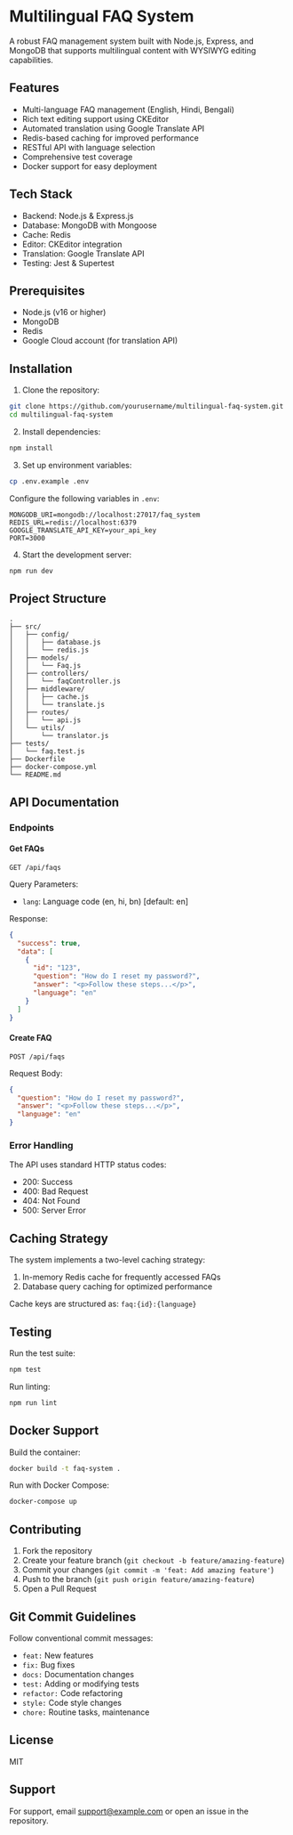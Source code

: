 # Multilingual FAQ System

A robust FAQ management system built with Node.js, Express, and MongoDB that supports multilingual content with WYSIWYG editing capabilities.

## Features

- Multi-language FAQ management (English, Hindi, Bengali)
- Rich text editing support using CKEditor
- Automated translation using Google Translate API
- Redis-based caching for improved performance
- RESTful API with language selection
- Comprehensive test coverage
- Docker support for easy deployment

## Tech Stack

- Backend: Node.js & Express.js
- Database: MongoDB with Mongoose
- Cache: Redis
- Editor: CKEditor integration
- Translation: Google Translate API
- Testing: Jest & Supertest

## Prerequisites

- Node.js (v16 or higher)
- MongoDB
- Redis
- Google Cloud account (for translation API)

## Installation

1. Clone the repository:
```bash
git clone https://github.com/yourusername/multilingual-faq-system.git
cd multilingual-faq-system
```

2. Install dependencies:
```bash
npm install
```

3. Set up environment variables:
```bash
cp .env.example .env
```

Configure the following variables in `.env`:
```
MONGODB_URI=mongodb://localhost:27017/faq_system
REDIS_URL=redis://localhost:6379
GOOGLE_TRANSLATE_API_KEY=your_api_key
PORT=3000
```

4. Start the development server:
```bash
npm run dev
```

## Project Structure

```
.
├── src/
│   ├── config/
│   │   ├── database.js
│   │   └── redis.js
│   ├── models/
│   │   └── Faq.js
│   ├── controllers/
│   │   └── faqController.js
│   ├── middleware/
│   │   ├── cache.js
│   │   └── translate.js
│   ├── routes/
│   │   └── api.js
│   └── utils/
│       └── translator.js
├── tests/
│   └── faq.test.js
├── Dockerfile
├── docker-compose.yml
└── README.md
```

## API Documentation

### Endpoints

#### Get FAQs
```
GET /api/faqs
```

Query Parameters:
- `lang`: Language code (en, hi, bn) [default: en]

Response:
```json
{
  "success": true,
  "data": [
    {
      "id": "123",
      "question": "How do I reset my password?",
      "answer": "<p>Follow these steps...</p>",
      "language": "en"
    }
  ]
}
```

#### Create FAQ
```
POST /api/faqs
```

Request Body:
```json
{
  "question": "How do I reset my password?",
  "answer": "<p>Follow these steps...</p>",
  "language": "en"
}
```

### Error Handling

The API uses standard HTTP status codes:
- 200: Success
- 400: Bad Request
- 404: Not Found
- 500: Server Error

## Caching Strategy

The system implements a two-level caching strategy:
1. In-memory Redis cache for frequently accessed FAQs
2. Database query caching for optimized performance

Cache keys are structured as: `faq:{id}:{language}`

## Testing

Run the test suite:
```bash
npm test
```

Run linting:
```bash
npm run lint
```

## Docker Support

Build the container:
```bash
docker build -t faq-system .
```

Run with Docker Compose:
```bash
docker-compose up
```

## Contributing

1. Fork the repository
2. Create your feature branch (`git checkout -b feature/amazing-feature`)
3. Commit your changes (`git commit -m 'feat: Add amazing feature'`)
4. Push to the branch (`git push origin feature/amazing-feature`)
5. Open a Pull Request

## Git Commit Guidelines

Follow conventional commit messages:
- `feat:` New features
- `fix:` Bug fixes
- `docs:` Documentation changes
- `test:` Adding or modifying tests
- `refactor:` Code refactoring
- `style:` Code style changes
- `chore:` Routine tasks, maintenance

## License

MIT

## Support

For support, email support@example.com or open an issue in the repository.
